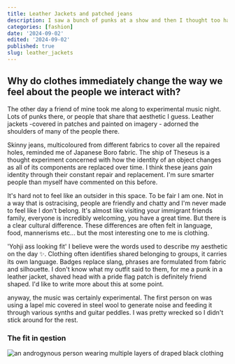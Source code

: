 ```yaml
---
title: Leather Jackets and patched jeans
description: I saw a bunch of punks at a show and then I thought too hard about clothing
categories: [fashion]
date: '2024-09-02'
edited: '2024-09-02'
published: true
slug: leather_jackets
---
```


## Why do clothes immediately change the way we feel about the people we interact with?

The other day a friend of mine took me along to experimental music night. Lots of punks there, or people that share that aesthetic I guess. Leather jackets -covered in patches and painted on imagery - adorned the shoulders of many of the people there.

Skinny jeans, multicoloured from different fabrics to cover all the repaired holes, reminded me of Japanese Boro fabric. The ship of Theseus is a thought experiment concerned with how the identity of an object changes as all of its components are replaced over time. I think these jeans *gain* identity through their constant repair and replacement. I'm sure smarter people than myself have commented on this before.

It's hard not to feel like an outsider in this space. To be fair I am one. Not in a way that is ostracising, people are friendly and chatty and I'm never made to feel like I don't belong. It's almost like visiting your immigrant friends family, everyone is incredibly welcoming, you have a great time. But there is a clear cultural difference. These differences are often felt in language, food, mannerisms etc... but the most interesting one to me is clothing.

'Yohji ass looking fit' I believe were the words used to describe my aesthetic on the day ✨. Clothing often identifies shared belonging to groups, it carries its own language. Badges replace slang, phrases are formulated from fabric and silhouette. I don't know what my outfit said to them, for me a punk in a leather jacket, shaved head with a pride flag patch is definitely friend shaped. I'd like to write more about this at some point.

anyway, the music was certainly experimental. The first person on was using a lapel mic covered in steel wool to generate noise and feeding it through various synths and guitar peddles. I was pretty wrecked so I didn't stick around for the rest.

### The fit in qestion

![an androgynous person wearing multiple layers of draped black clothing](/images/fit.jpg)

